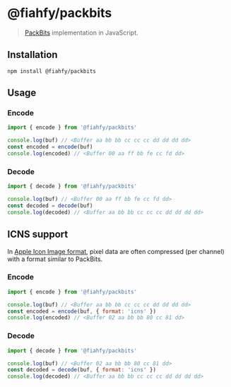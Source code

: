 # @fiahfy/packbits

> [PackBits](https://en.wikipedia.org/wiki/PackBits) implementation in JavaScript.


## Installation
```
npm install @fiahfy/packbits
```


## Usage

### Encode
```js
import { encode } from '@fiahfy/packbits'

console.log(buf) // <Buffer aa bb bb cc cc cc dd dd dd dd>
const encoded = encode(buf)
console.log(encoded) // <Buffer 00 aa ff bb fe cc fd dd>
```

### Decode
```js
import { decode } from '@fiahfy/packbits'

console.log(buf) // <Buffer 00 aa ff bb fe cc fd dd>
const decoded = decode(buf)
console.log(decoded) // <Buffer aa bb bb cc cc cc dd dd dd dd>
```


## ICNS support
In [Apple Icon Image format](https://en.wikipedia.org/wiki/Apple_Icon_Image_format), pixel data are often compressed (per channel) with a format similar to PackBits.

### Encode
```js
import { encode } from '@fiahfy/packbits'

console.log(buf) // <Buffer aa bb bb cc cc cc dd dd dd dd>
const encoded = encode(buf, { format: 'icns' })
console.log(encoded) // <Buffer 02 aa bb bb 80 cc 81 dd>
```

### Decode
```js
import { decode } from '@fiahfy/packbits'

console.log(buf) // <Buffer 02 aa bb bb 80 cc 81 dd>
const decoded = decode(buf, { format: 'icns' })
console.log(decoded) // <Buffer aa bb bb cc cc cc dd dd dd dd>
```
